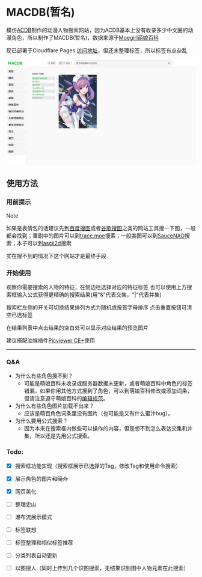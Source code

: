 # MACDB(暂名)

模仿[ACDB](https://www.animecharactersdatabase.com)制作的动漫人物搜索网站，因为ACDB基本上没有收录多少中文圈的动漫角色，所以制作了MACDB(暂名)，数据来源于[Moegirl萌娘百科](https://moegirl.org)

现已部署于Cloudflare Pages [访问地址](https://macdb-test.pages.dev)，但还未整理标签，所以标签有点杂乱

![阿夸😭😭😭](/readme/32e6c0ef-ca0c-4554-944a-8023ad1933d1.png)
## 使用方法
### 用前提示
> [!NOTE]
> 如果是表情包的话建议先到[百度搜图](https://image.baidu.com/)或者[谷歌搜图](https://google.com)之类的网站工具搜一下图，一般都会找到；番剧中的图片可以到[trace.moe](https://trace.moe/)搜索；一般美图可以到[SauceNAO](https://saucenao.com/)搜索；本子可以到[ascii2d](https://ascii2d.net/)搜索
> 
> 实在搜不到的情况下这个网站才是最终手段
### 开始使用
观察你需要搜索的人物的特征，在侧边栏选择对应的特征标签
也可以使用上方搜索框输入公式获得更精确的搜索结果(用"&"代表交集，"|"代表并集)

搜索栏左侧的开关可切换结果排列方式为随机或按首字母排序
点击重置按钮可清空已选标签

在结果列表中点击结果的空白处可以显示对应结果的预览图片

建议搭配油猴插件[Picviewer CE+](https://greasyfork.org/zh-CN/scripts/24204-picviewer-ce)使用

---
### Q&A
* 为什么有些角色搜不到？
  * 可能是萌娘百科未收录或服务器数据未更新，或者萌娘百科中角色的标签错漏，如果你用其他方式搜到了角色，可以到萌娘百科修改或添加词条，但请注意遵守萌娘百科的[编辑规范](https://zh.moegirl.org.cn/萌娘百科:编辑规范)。
* 为什么有些角色图片加载不出来？
  * 应该是萌百角色词条里没有图片（也可能是又有什么蜜汁bug）。
* 为什么要用公式搜索？
  * 因为本来在搜索框内做些可以操作的内容，但是想不到怎么表达交集和并集，所以还是先用公式搜索。
### Todo:
- [x] 搜索框功能实现（搜索框展示已选择的Tag，修改Tag和使用命令搜索）
- [x] 展示角色的图片~~和简介~~
- [x] 网页美化
- [ ] 整理史山
- [ ] 瀑布流展示模式
- [ ] 标签联想
- [ ] 标签整理和相似标签推荐
- [ ] 分类列表自动更新
- [ ] 以图搜人（同时上传到几个识图搜索，无结果识别图中人物元素在此搜索）

